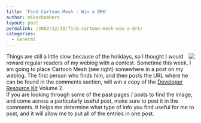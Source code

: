 ```yaml
---
title: 'Find Cartoon Mesh : Win a DRK'
author: mikechambers
layout: post
permalink: /2002/12/30/find-cartoon-mesh-win-a-drk/
categories:
  - General
---
```



<IMG src="/mesh/files/mike_chambers.gif" align=right>Things are still a little slow because of the holidays, so I thought I would reward regular readers of my weblog with a contest. Sometime this week, I am going to place Cartoon Mesh (see right) somewhere in a post on my weblog. The first person who finds him, and then posts the URL where he can be found in the comments section, will win a copy of the [Developer Resource Kit][1] Volume 2.  
If you are looking through some of the past pages / posts to find the image, and come across a particularly useful post, make sure to post it in the comments. It helps me determine what type of info you find useful for me to post, and it will allow me to put all of the&nbsp;entries in one post.

 [1]: http://www.macromedia.com/software/drk/